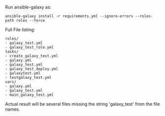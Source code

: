 

Run ansible-galaxy as:

`ansible-galaxy install -r requirements.yml --ignore-errors --roles-path roles --force`

Full File listing:
```
roles/
- galaxy_test.yml
- galaxy_test_role.yml
tasks/
- create_galaxy_test.yml
- galaxy.yml
- galaxy_test.yml
- galaxy_test_deploy.yml
- galaxytest.yml
- testgalaxy_test.yml
vars/
- galaxy.yml
- galaxy_test.yml
- main_galaxy_test.yml
```


Actual result will be several files missing the string 'galaxy_test' from the file names.
